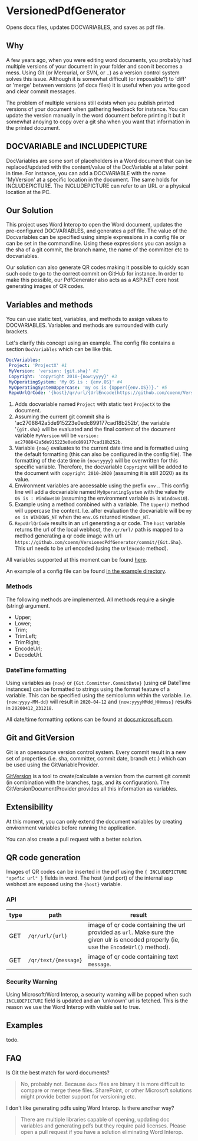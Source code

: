 # VersionedPdfGenerator

Opens docx files, updates DOCVARIABLES, and saves as pdf file.

## Why

A few years ago, when you were editing word documents, you probably had multiple versions of your document in your folder and soon it becomes a mess. Using Git (or Mercurial, or SVN, or ..) as a version control system solves this issue.
Although it is somewhat difficult (or impossible?) to 'diff' or 'merge' between versions (of docx files) it is useful when you write good and clear commit messages.

The problem of multiple versions still exists when you publish printed versions of your document when gathering feedback for instance. You can update the version manually in the word document before printing it but it somewhat anoying to copy over a git sha when you want that information in the printed document.

## DOCVARIABLE and INCLUDEPICTURE

DocVariables are some sort of placeholders in a Word document that can be replaced/updated with the content/value of the DocVariable at a later point in time. For instance, you can add a DOCVARIABLE with the name 'MyVersion' at a specific location in the document. The same holds for INCLUDEPICTURE. The INCLUDEPICTURE can refer to an URL or a physical location at the PC.

## Our Solution

This project uses Word Interop to open the Word document, updates the pre-configured DOCVARIABLES, and generates a pdf file.
The value of the Docvariables can be specified using simple expressions in a config file or can be set in the commandline. Using these expressions you can assign a the sha of a git commit, the branch name, the name of the committer etc to docvariables.

Our solution can also generate QR codes making it possible to quickly scan such code to go to the correct commit on GitHub for instance. In order to make this possible, our PdfGenerator also acts as a ASP.NET core host generating images of QR codes.

## Variables and methods

You can use static text, variables, and methods to assign values to DOCVARIABLES. Variables and methods are surrounded with curly brackets.

Let's clarify this concept using an example. The config file contains a section `DocVariables` which can be like this.

```yaml
DocVariables:
 Project: 'ProjectX' #1
 MyVersion: 'version: {git.sha}' #2
 Copyright: 'copyright 2010-{now:yyyy}' #3
 MyOperatingSystem: 'My OS is : {env.OS}' #4
 MyOperatingSystemUppercase: 'my os is {Upper({env.OS})}.' #5
 RepoUrlQrCode: '{host}/qr/url/{UrlEncode(https://github.com/coenm/VersionedPdfGenerator/commit/{Git.Sha})}' #6
```

1. Adds docvariable named `Project` with static text `ProjectX` to the document.
2. Assuming the current git commit sha is 'ac2708842a5de915223e0edc899177cad18b252b', the variable '`{git.sha}` will be evaluated and the final content of the document variable `MyVersion` will be `version: ac2708842a5de915223e0edc899177cad18b252b`.
3. Variable `{now}` evaluates to the current date time and is formatted using the default formatting (this can also be configured in the config file). The formatting of the date time in `{now:yyyy}` will be overwritten for this specific variable. Therefore, the docvariable `Copyright` will be added to the document with `copyright 2010-2020` (assuming it is still 2020) as its value.
4. Environment variables are accessable using the prefix `env.`. This config line will add a docvariable named `MyOperatingSystem` with the value `My OS is : Windows10` (assuming the environment variable `OS` is `Windows10`).
5. Example using a method combined with a variable. The `Upper()` method will uppercase the content. I.e. after evaluation the docvariable will be `my os is WINDOWS_NT` when the `env.OS` returned `Windows_NT`.
6. `RepoUrlQrCode` results in an url generating a qr code. The `host` variable returns the url of the local webhost, the `/qr/url/` path is mapped to a method generating a qr code image with url `https://github.com/coenm/VersionedPdfGenerator/commit/{Git.Sha}`. This url needs to be url encoded (using the `UrlEncode` method).

All variables supported at this moment can be found [here](documentation/Variables.md).

An example of a config file can be found [in the example directory](example/.VersionedPdfGenerator.yaml).

### Methods

The following methods are implemented. All methods require a single (string) argument.

- Upper;
- Lower;
- Trim;
- TrimLeft;
- TrimRight;
- EncodeUrl;
- DecodeUrl.

### DateTime formatting

Using variables as `{now}` or `{Git.Committer.CommitDate}` (using c# DateTime instances) can be formatted to strings using the format feature of a variable. This can be specified using the semicolumn within the variable.
I.e. `{now:yyyy-MM-dd}` will result in `2020-04-12` and `{now:yyyyMMdd_HHmmss}` results in `20200412_231218`.

All date/time formatting options can be found at [docs.microsoft.com](https://docs.microsoft.com/en-us/dotnet/standard/base-types/custom-date-and-time-format-strings).

## Git and GitVersion

Git is an opensource version control system. Every commit result in a new set of properties (i.e. sha, committer, commit date, branch etc.) which can be used using the GitVariableProvider.

[GitVersion](https://gitversion.net/docs/) is a tool to create/calculate a version from the current git commit (in combination with the branches, tags, and its configuration). The GitVersionDocumentProvider provides all this information as variables.

## Extensibility

At this moment, you can only extend the document variables by creating environment variables before running the application.

You can also create a pull request with a better solution.

## QR code generation

Images of QR codes can be inserted in the pdf using the `{ INCLUDEPICTURE "spefic url" }` fields in word. The host (and port) of the internal asp webhost are exposed using the `{host}` variable.

### API

| type | path | result |
| -- | -- | -- |
| GET | `/qr/url/{url}` | image of qr code containing the url provided as `url`. Make sure the given ulr is encoded properly (ie, use the `EncodeUrl()` method). |
| GET | `/qr/text/{message}`| image of qr code containing text `message`.  |

### Security Warning

Using Microsoft/Word Interop, a security warning will be popped when such `INCLUDEPICTURE` field is updated and an 'unknown' url is fetched. This is the reason we use the Word Interop with visible set to true.

## Examples

todo.

## FAQ

Is Git the best match for word documents?
> No, probably not. Because `docx` files are binary it is more difficult to compare or merge these files. SharePoint, or other Microsoft solutions might provide better support for versioning etc.

I don't like generating pdfs using Word Interop. Is there another way?
> There are multiple libraries capable of opening, updating doc variables and generating pdfs but they require paid licenses. Please open a pull request if you have a solution eliminating Word Interop.
